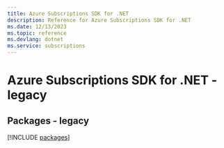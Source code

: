 ```yaml
---
title: Azure Subscriptions SDK for .NET
description: Reference for Azure Subscriptions SDK for .NET
ms.date: 12/13/2023
ms.topic: reference
ms.devlang: dotnet
ms.service: subscriptions
---
```

# Azure Subscriptions SDK for .NET - legacy
## Packages - legacy
[!INCLUDE [packages](subscriptions-index.md)]